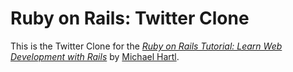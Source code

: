 # Ruby on Rails: Twitter Clone

This is the Twitter Clone for the
[*Ruby on Rails Tutorial:
Learn Web Development with Rails*](http://www.railstutorial.org/)
by [Michael Hartl](http://www.michaelhartl.com/).